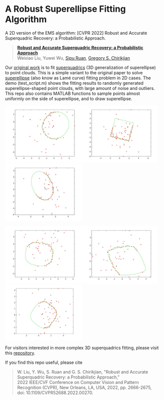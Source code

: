 # A Robust Superellipse Fitting Algorithm

A 2D version of the EMS algorithm: [CVPR 2022] Robust and Accurate Superquadric Recovery: a Probabilistic Approach.
> [**Robust and Accurate Superquadric Recovery: a Probabilistic Approach**](https://arxiv.org/abs/2111.14517 "ArXiv version of the paper.")  
> Weixiao Liu, Yuwei Wu, [Sipu Ruan](https://ruansp.github.io/), [Gregory S. Chirikjian](https://cde.nus.edu.sg/me/staff/chirikjian-gregory-s/)

Our [original work](https://github.com/bmlklwx/EMS-superquadric_fitting) is to fit [superquadrics](https://en.wikipedia.org/wiki/Superellipsoid) (3D generalization of superellipse) to point clouds.
This is a simple variant to the original paper to solve [superellipse](https://en.wikipedia.org/wiki/Superellipse) (also know as Lamé curve) fitting problem in 2D cases.
The demo (test_script.m) shows the fitting results to randomly generated superellipse-shaped point clouds, with large amount of noise and outliers.
This repo also contains MATLAB functions to sample points almost uniformly on the side of superellipse, and to draw superellipse.

<img src="/figures/demo1.jpg" alt="superquadrics1" width="250"/><img src="/figures/demo2.jpg" alt="superquadrics2" width="250"/><img src="/figures/demo3.jpg" alt="superquadrics3" width="250"/>

<img src="/figures/demo4.jpg" alt="superquadrics4" width="250"/><img src="/figures/demo5.jpg" alt="superquadrics5" width="250"/><img src="/figures/demo6.jpg" alt="superquadrics6" width="250"/>

For visitors interested in more complex 3D superquadrics fitting, please visit this [repository](https://github.com/bmlklwx/EMS-superquadric_fitting).

If you find this repo useful, please cite

> W. Liu, Y. Wu, S. Ruan and G. S. Chirikjian, "Robust and Accurate Superquadric Recovery: a Probabilistic Approach," <br />
> 2022 IEEE/CVF Conference on Computer Vision and  Pattern Recognition (CVPR), New Orleans, LA, USA, 2022, pp. 2666-2675, <br />
> doi: 10.1109/CVPR52688.2022.00270.
